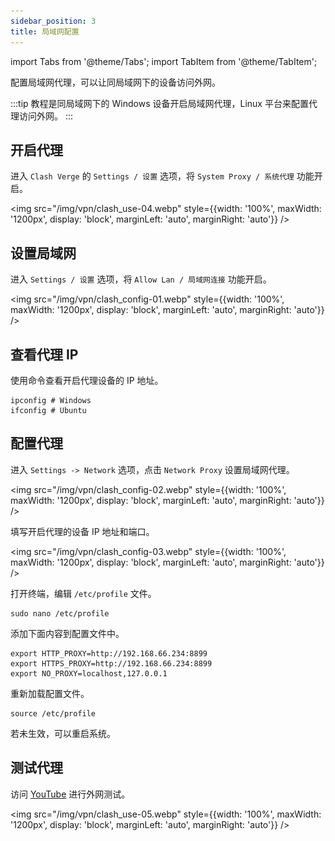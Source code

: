 ```yaml
---
sidebar_position: 3
title: 局域网配置
---
```


import Tabs from '@theme/Tabs';
import TabItem from '@theme/TabItem';

配置局域网代理，可以让同局域网下的设备访问外网。

:::tip
教程是同局域网下的 Windows 设备开启局域网代理，Linux 平台来配置代理访问外网。
:::

## 开启代理

进入 `Clash Verge` 的 `Settings / 设置` 选项，将 `System Proxy / 系统代理` 功能开启。

<img 
  src="/img/vpn/clash_use-04.webp" 
  style={{width: '100%', maxWidth: '1200px', display: 'block', marginLeft: 'auto', marginRight: 'auto'}} 
/>

## 设置局域网

进入 `Settings / 设置` 选项，将 `Allow Lan / 局域网连接` 功能开启。

<img 
  src="/img/vpn/clash_config-01.webp" 
  style={{width: '100%', maxWidth: '1200px', display: 'block', marginLeft: 'auto', marginRight: 'auto'}} 
/>

## 查看代理 IP

使用命令查看开启代理设备的 IP 地址。

```
ipconfig # Windows
ifconfig # Ubuntu
```

## 配置代理

<Tabs>
  <TabItem value="gra" label="图形化" default>

进入 `Settings -> Network` 选项，点击 `Network Proxy` 设置局域网代理。

<img 
  src="/img/vpn/clash_config-02.webp" 
  style={{width: '100%', maxWidth: '1200px', display: 'block', marginLeft: 'auto', marginRight: 'auto'}} 
/>

填写开启代理的设备 IP 地址和端口。

<img 
  src="/img/vpn/clash_config-03.webp" 
  style={{width: '100%', maxWidth: '1200px', display: 'block', marginLeft: 'auto', marginRight: 'auto'}} 
/>

  </TabItem>
  <TabItem value="ter" label="命令行">

打开终端，编辑 `/etc/profile` 文件。

```
sudo nano /etc/profile
```

添加下面内容到配置文件中。

```
export HTTP_PROXY=http://192.168.66.234:8899
export HTTPS_PROXY=http://192.168.66.234:8899
export NO_PROXY=localhost,127.0.0.1
```

重新加载配置文件。

```
source /etc/profile
```

若未生效，可以重启系统。
  </TabItem>
</Tabs>

## 测试代理

访问 [YouTube](https://www.youtube.com/) 进行外网测试。

<img 
  src="/img/vpn/clash_use-05.webp" 
  style={{width: '100%', maxWidth: '1200px', display: 'block', marginLeft: 'auto', marginRight: 'auto'}} 
/>